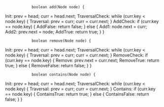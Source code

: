                 boolean add(Node node) {
Init:               prev = head;
                    curr = head.next;
TraversalCheck:     while (curr.key < node.key) {
Traversal:              prev = curr;
                        curr = curr.next;
                    }
AddCheck:           if (curr.key == node.key) {
AddFalse:               return false;
                    } else {
Add1:                   node.next = curr;
Add2:                   prev.next = node;
AddTrue:                return true;
                    }
                }

                boolean remove(Node node) {
Init:               prev = head;
                    curr = head.next;
TraversalCheck:     while (curr.key < node.key) {
Traversal:              prev = curr;
                        curr = curr.next;
                    }
RemoveCheck:        if (curr.key == node.key) {
Remove:                 prev.next = curr.next;
RemoveTrue:             return true;
                    } else {
RemoveFalse:            return false;
                    }
                }

                boolean contains(Node node) {
Init:               prev = head;
                    curr = head.next;
TraversalCheck:     while (curr.key < node.key) {
Traversal:              prev = curr;
                        curr = curr.next;
                    }
Contains:           if (curr.key == node.key) {
ContainsTrue:           return true;
                    } else {
ContainsFalse:          return false;
                    }
                }
